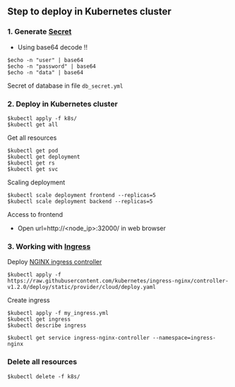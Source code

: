 ## Step to deploy in Kubernetes cluster

### 1. Generate [Secret](https://kubernetes.io/docs/tasks/configmap-secret/)
* Using base64 decode !!
```
$echo -n "user" | base64
$echo -n "password" | base64
$echo -n "data" | base64
```

Secret of database in file `db_secret.yml`

### 2. Deploy in Kubernetes cluster
```
$kubectl apply -f k8s/
$kubectl get all
```

Get all resources
```
$kubectl get pod
$kubectl get deployment
$kubectl get rs
$kubectl get svc
```

Scaling deployment
```
$kubectl scale deployment frontend --replicas=5
$kubectl scale deployment backend --replicas=5
```

Access to frontend
* Open url=http://<node_ip>:32000/ in web browser


### 3. Working with [Ingress](https://kubernetes.io/docs/concepts/services-networking/ingress/)

Deploy [NGINX ingress controller](https://kubernetes.github.io/ingress-nginx/deploy/)
```
$kubectl apply -f https://raw.githubusercontent.com/kubernetes/ingress-nginx/controller-v1.2.0/deploy/static/provider/cloud/deploy.yaml
```

Create ingress
```
$kubectl apply -f my_ingress.yml
$kubectl get ingress
$kubectl describe ingress

$kubectl get service ingress-nginx-controller --namespace=ingress-nginx
```

### Delete all resources
```
$kubectl delete -f k8s/
```
